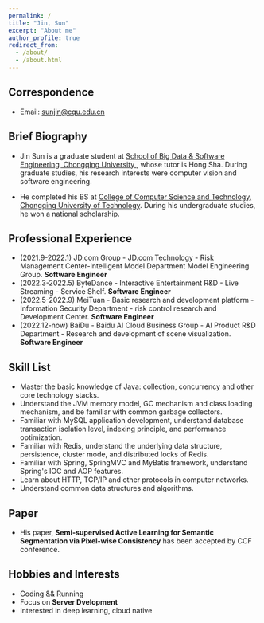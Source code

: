```yaml
---
permalink: /
title: "Jin, Sun"
excerpt: "About me"
author_profile: true
redirect_from: 
  - /about/
  - /about.html
---
```


## Correspondence

* Email: sunjin@cqu.edu.cn

## Brief Biography
- Jin Sun is a graduate student at [School of Big Data & Software Engineering, Chongqing University ](http://www.cse.cqu.edu.cn/), whose tutor is Hong Sha. During graduate studies, his research interests were computer vision and software engineering.

- He completed his BS at [College of Computer Science and Technology, Chongqing University of Technology](https://www.cqut.edu.cn/). During his undergraduate studies, he won a national scholarship.

## Professional Experience
- (2021.9-2022.1) JD.com Group - JD.com Technology - Risk Management Center-Intelligent Model Department Model Engineering Group. **Software Engineer**
- (2022.3-2022.5) ByteDance - Interactive Entertainment R&D - Live Streaming - Service Shelf. **Software Engineer**
- (2022.5-2022.9) MeiTuan - Basic research and development platform - Information Security Department - risk control research and Development Center. **Software Engineer**
- (2022.12-now) BaiDu - Baidu AI Cloud Business Group - AI Product R&D Department - Research and development of scene visualization. **Software Engineer**

## Skill List
- Master the basic knowledge of Java: collection, concurrency and other core technology stacks.
- Understand the JVM memory model, GC mechanism and class loading mechanism, and be familiar with common garbage collectors.
- Familiar with MySQL application development, understand database transaction isolation level, indexing principle, and performance optimization.
- Familiar with Redis, understand the underlying data structure, persistence, cluster mode, and distributed locks of Redis.
- Familiar with Spring, SpringMVC and MyBatis framework, understand Spring's IOC and AOP features.
- Learn about HTTP, TCP/IP and other protocols in computer networks.
- Understand common data structures and algorithms.


## Paper
- His paper, **Semi-supervised Active Learning for Semantic Segmentation via Pixel-wise Consistency** has been accepted by CCF conference.

## Hobbies and Interests
- Coding && Running
- Focus on **Server Dvelopment**
- Interested in deep learning, cloud native
